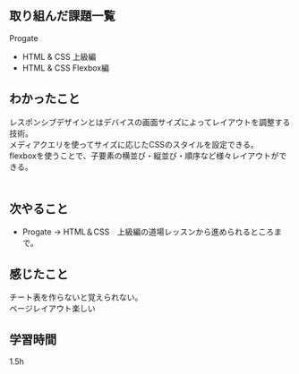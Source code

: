 ## 取り組んだ課題一覧 
Progate  
- HTML & CSS 上級編 
- HTML & CSS Flexbox編

## わかったこと
レスポンシブデザインとはデバイスの画面サイズによってレイアウトを調整する技術。</br>
メディアクエリを使ってサイズに応じたCSSのスタイルを設定できる。　　</br>
flexboxを使うことで、子要素の横並び・縦並び・順序など様々レイアウトができる。　</br>　
　
## 次やること
- Progate → HTML＆CSS　上級編の道場レッスンから進められるところまで。

## 感じたこと
チート表を作らないと覚えられない。</br>
ページレイアウト楽しい</br>


## 学習時間
1.5h
